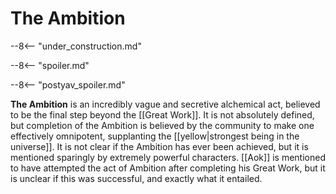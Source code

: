 # The Ambition

--8<-- "under_construction.md"

--8<-- "spoiler.md"

--8<-- "postyav_spoiler.md"

**The Ambition** is an incredibly vague and secretive alchemical act, believed to be the final step beyond the [[Great Work]]. It is not absolutely defined, but completion of the Ambition is believed by the community to make one effectively omnipotent, supplanting the [[yellow|strongest being in the universe]]. It is not clear if the Ambition has ever been achieved, but it is mentioned sparingly by extremely powerful characters. [[Aok]] is mentioned to have attempted the act of Ambition after completing his Great Work, but it is unclear if this was successful, and exactly what it entailed.
